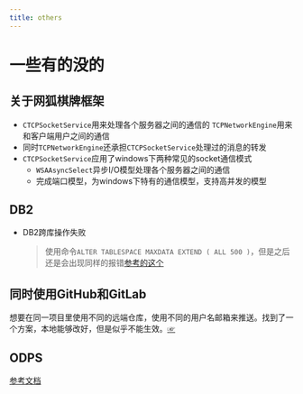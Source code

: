 ```yaml
---
title: others
---
```


# 一些有的没的

## 关于网狐棋牌框架

- `CTCPSocketService`用来处理各个服务器之间的通信的 `TCPNetworkEngine`用来和客户端用户之间的通信
- 同时`TCPNetworkEngine`还承担`CTCPSocketService`处理过的消息的转发
- `CTCPSocketService`应用了windows下两种常见的socket通信模式
  - `WSAAsyncSelect`异步I/O模型处理各个服务器之间的通信
  - 完成端口模型，为windows下特有的通信模型，支持高并发的模型

## DB2

- DB2跨库操作失败
  > 使用命令`ALTER TABLESPACE MAXDATA EXTEND ( ALL 500 )`，但是之后还是会出现同样的报错[参考的这个](https://www.toolbox.com/tech/data-management/question/exception-when-importing-using-the-move-command-050911/)

## 同时使用GitHub和GitLab

想要在同一项目里使用不同的远端仓库，使用不同的用户名邮箱来推送。找到了一个方案，本地能够改好，但是似乎不能生效。[☞](https://www.cnblogs.com/popfisher/p/5731232.html)

## ODPS

[参考文档](https://help.aliyun.com/document_detail/281088.htm?spm=a2c4g.11186623.0.0.39405b78gVdDqA#task-2095600)
